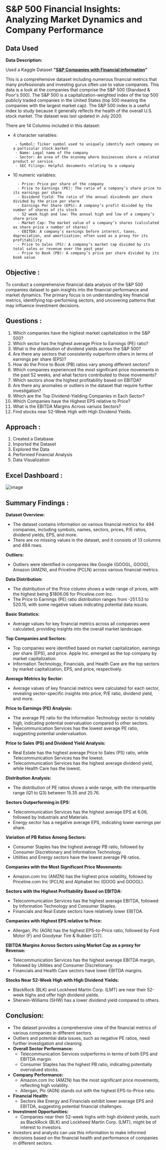 # S&P 500 Financial Insights: Analyzing Market Dynamics and Company Performance

## Data Used

**Data Description:**

Used a Kaggle Dataset **"[S&P Companies with Financial information](https://www.kaggle.com/datasets/paytonfisher/sp-500-companies-with-financial-information)"**

This is a comprehensive dataset including numerous financial metrics that many professionals and investing gurus often use to value companies. This data is a look at the companies that comprise the S&P 500 (Standard & Poor's 500). The S&P 500 is a capitalization-weighted index of the top 500 publicly traded companies in the United States (top 500 meaning the companies with the largest market cap). The S&P 500 index is a useful index to study because it generally reflects the health of the overall U.S. stock market. The dataset was last updated in July 2020.

There are 14 Columns included in this dataset:
 - 4 character variables:

        - Symbol: Ticker symbol used to uniquely identify each company on a particular stock market
        - Name: Legal name of the company
        - Sector: An area of the economy where businesses share a related product or service
        - SEC Filings: Helpful documents relating to a company
- 10 numeric variables:

        - Price: Price per share of the company
        - Price to Earnings (PE): The ratio of a company’s share price to its earnings per share
        - Dividend Yield: The ratio of the annual dividends per share divided by the price per share
        - Earnings Per Share (EPS): A company’s profit divided by the number of shares of its stock
        - 52 week high and low: The annual high and low of a company’s share price
        - Market Cap: The market value of a company’s shares (calculated as share price x number of shares)
        - EBITDA: A company’s earnings before interest, taxes, depreciation, and amortization; often used as a proxy for its profitability
        - Price to Sales (PS): A company’s market cap divided by its total sales or revenue over the past year
        - Price to Book (PB): A company’s price per share divided by its book value


## Objective :
To conduct a comprehensive financial data analysis of the S&P 500 companies dataset to gain insights into the financial performance and market dynamics. The primary focus is on understanding key financial metrics, identifying top-performing sectors, and uncovering patterns that may influence investment decisions.

## Questions :
1. Which companies have the highest market capitalization in the S&P 500?
2. Which sector has the highest average Price to Earnings (PE) ratio?
3. What is the distribution of dividend yields across the S&P 500?
4. Are there any sectors that consistently outperform others in terms of earnings per share (EPS)?
5. How do the Price to Book (PB) ratios vary among different sectors?
6. Which companies experienced the most significant price movements in the past 52 weeks, and what factors contributed to these movements?
7. Which sectors show the highest profitability based on EBITDA?
8. Are there any anomalies or outliers in the dataset that require further investigation?
9. Which are the Top Dividend-Yielding Companies in Each Sector?
10. Which Companies have the Highest EPS relative to Price?
11. What is the EBITDA Margins Across variuos Sectors?
12. Find stocks near 52-Week High with High Dividend Yields.

## Approach :
1) Created a Database
2) Imported the Dataset
3) Explored the Data
4) Performed Financial Analysis
5) Data Visualization

## Excel Dashboard :
![image](https://github.com/Safrin03/Mysql-financial-analysis/assets/135222070/e46e19ec-ce57-4e23-9268-f7473338cdad)

## Summary Findings :
**Dataset Overview:**
- The dataset contains information on various financial metrics for 494 companies, including symbols, names, sectors, prices, P/E ratios, dividend yields, EPS, and more.
- There are no missing values in the dataset, and it consists of 13 columns and 494 rows.

**Outliers:**
- Outliers were identified in companies like Google (GOOGL, GOOG), Amazon (AMZN), and Priceline (PCLN) across various financial metrics.

**Data Distribution:**
- The distribution of the Price column shows a wide range of prices, with the highest being $1806.06 for Priceline.com Inc.
- The Price to Earnings (PE) ratio distribution ranges from -251.53 to 520.15, with some negative values indicating potential data issues.

**Basic Statistics:**
- Average values for key financial metrics across all companies were calculated, providing insights into the overall market landscape.

**Top Companies and Sectors:**
- Top companies were identified based on market capitalization, earnings per share (EPS), and price. Apple Inc. emerged as the top company by market capitalization.
- Information Technology, Financials, and Health Care are the top sectors by market capitalization, EPS, and price, respectively.

**Average Metrics by Sector:**
- Average values of key financial metrics were calculated for each sector, revealing sector-specific insights into price, P/E ratio, dividend yield, and more.

**Price to Earnings (PE) Analysis:**
- The average PE ratio for the Information Technology sector is notably high, indicating potential overvaluation compared to other sectors.
- Telecommunication Services has the lowest average PE ratio, suggesting potential undervaluation.

**Price to Sales (PS) and Dividend Yield Analysis:**
- Real Estate has the highest average Price to Sales (PS) ratio, while Telecommunication Services has the lowest.
- Telecommunication Services has the highest average dividend yield, while Health Care has the lowest.

**Distribution Analysis:**
- The distribution of PE ratios shows a wide range, with the interquartile range (Q1 to Q3) between 15.35 and 25.76.

**Sectors Outperforming in EPS:**
- Telecommunication Services has the highest average EPS at 6.06, followed by Industrials and Materials.
- Energy sector has a negative average EPS, indicating lower earnings per share.

**Variation of PB Ratios Among Sectors:**
- Consumer Staples has the highest average PB ratio, followed by Consumer Discretionary and Information Technology.
- Utilities and Energy sectors have the lowest average PB ratios.

**Companies with the Most Significant Price Movements:**
- Amazon.com Inc (AMZN) has the highest price volatility, followed by Priceline.com Inc (PCLN) and Alphabet Inc (GOOG and GOOGL).

**Sectors with the Highest Profitability Based on EBITDA:**
- Telecommunication Services has the highest average EBITDA, followed by Information Technology and Consumer Staples.
- Financials and Real Estate sectors have relatively lower EBITDA.

**Companies with Highest EPS relative to Price:**
- Allergan, Plc (AGN) has the highest EPS-to-Price ratio, followed by Ford Motor (F) and Goodyear Tire & Rubber (GT).

**EBITDA Margins Across Sectors using Market Cap as a proxy for Revenue:**
- Telecommunication Services has the highest average EBITDA margin, followed by Utilities and Consumer Discretionary.
- Financials and Health Care sectors have lower EBITDA margins.

**Stocks Near 52-Week High with High Dividend Yields:**
- BlackRock (BLK) and Lockheed Martin Corp. (LMT) are near their 52-week highs and offer high dividend yields.
- Sherwin-Williams (SHW) has a lower dividend yield compared to others.

## Conclusion:
- The dataset provides a comprehensive view of the financial metrics of various companies in different sectors.
- Outliers and potential data issues, such as negative PE ratios, need further investigation and cleaning.
- **Overall Sector Performance:**
    - Telecommunication Services outperforms in terms of both EPS and EBITDA margin.
    - Consumer Staples has the highest PB ratio, indicating potentially overvalued stocks.
- **Company Performance:**
    - Amazon.com Inc (AMZN) has the most significant price movements, reflecting high volatility.
    - Allergan, Plc (AGN) stands out with the highest EPS-to-Price ratio.
- **Financial Health:**
    - Sectors like Energy and Financials exhibit lower average EPS and EBITDA, suggesting potential financial challenges.
- **Investment Opportunities:**
    - Companies near their 52-week highs with high dividend yields, such as BlackRock (BLK) and Lockheed Martin Corp. (LMT), might be of interest to investors.
- Investors and analysts can use this information to make informed decisions based on the financial health and performance of companies in different sectors.




